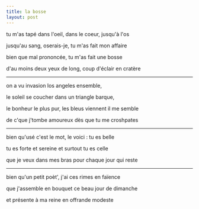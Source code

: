 ```yaml
---
title: la bosse
layout: post
---
```


tu m'as tapé dans l'oeil, dans le coeur, jusqu'à l'os

jusqu'au sang, oserais-je, tu m'as fait mon affaire

bien que mal prononcée, tu m'as fait une bosse

d'au moins deux yeux de long, coup d'éclair en cratère

---

on a vu invasion los angeles ensemble,

le soleil se coucher dans un triangle barque,

le bonheur le plus pur, les bleus viennent il me semble

de c'que j'tombe amoureux dès que tu me croshpates

---

bien qu'usé c'est le mot, le voici : tu es belle

tu es forte et sereine et surtout tu es celle

que je veux dans mes bras pour chaque jour qui reste

---

bien qu'un petit poèt', j'ai ces rimes en faïence

que j'assemble en bouquet ce beau jour de dimanche 

et présente à ma reine en offrande modeste
